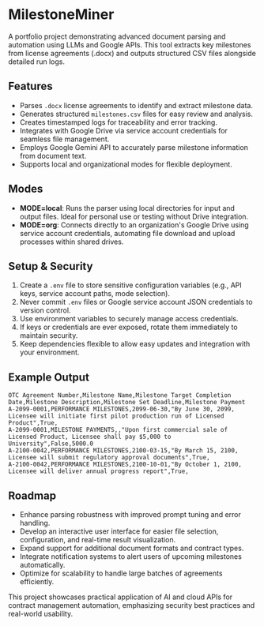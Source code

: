 # MilestoneMiner

A portfolio project demonstrating advanced document parsing and automation using LLMs and Google APIs. This tool extracts key milestones from license agreements (.docx) and outputs structured CSV files alongside detailed run logs.

## Features
- Parses `.docx` license agreements to identify and extract milestone data.
- Generates structured `milestones.csv` files for easy review and analysis.
- Creates timestamped logs for traceability and error tracking.
- Integrates with Google Drive via service account credentials for seamless file management.
- Employs Google Gemini API to accurately parse milestone information from document text.
- Supports local and organizational modes for flexible deployment.

## Modes
- **MODE=local**: Runs the parser using local directories for input and output files. Ideal for personal use or testing without Drive integration.
- **MODE=org**: Connects directly to an organization's Google Drive using service account credentials, automating file download and upload processes within shared drives.

## Setup & Security
1. Create a `.env` file to store sensitive configuration variables (e.g., API keys, service account paths, mode selection).
2. Never commit `.env` files or Google service account JSON credentials to version control.
3. Use environment variables to securely manage access credentials.
4. If keys or credentials are ever exposed, rotate them immediately to maintain security.
5. Keep dependencies flexible to allow easy updates and integration with your environment.

## Example Output
```csv
OTC Agreement Number,Milestone Name,Milestone Target Completion Date,Milestone Description,Milestone Set Deadline,Milestone Payment
A-2099-0001,PERFORMANCE MILESTONES,2099-06-30,"By June 30, 2099, Licensee will initiate first pilot production run of Licensed Product",True,
A-2099-0001,MILESTONE PAYMENTS,,"Upon first commercial sale of Licensed Product, Licensee shall pay $5,000 to University",False,5000.0
A-2100-0042,PERFORMANCE MILESTONES,2100-03-15,"By March 15, 2100, Licensee will submit regulatory approval documents",True,
A-2100-0042,PERFORMANCE MILESTONES,2100-10-01,"By October 1, 2100, Licensee will deliver annual progress report",True,
```

## Roadmap
- Enhance parsing robustness with improved prompt tuning and error handling.
- Develop an interactive user interface for easier file selection, configuration, and real-time result visualization.
- Expand support for additional document formats and contract types.
- Integrate notification systems to alert users of upcoming milestones automatically.
- Optimize for scalability to handle large batches of agreements efficiently.

This project showcases practical application of AI and cloud APIs for contract management automation, emphasizing security best practices and real-world usability.
